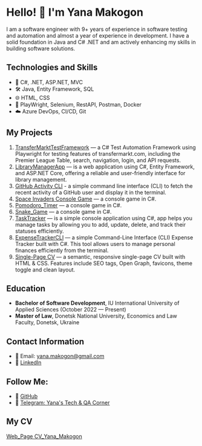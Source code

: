 # Hello! 👋 I'm Yana Makogon

I am a software engineer with 9+ years of experience in software testing and automation and almost a year of experience in development. I have a solid foundation in Java and C# .NET and am actively enhancing my skills in building software solutions.

## Technologies and Skills
- 🔧 C#, .NET, ASP.NET, MVC
- 🛠 Java, Entity Framework, SQL
- 🌐 HTML, CSS
- 🔬 PlayWright, Selenium, RestAPI, Postman, Docker
- ☁️ Azure DevOps, CI/CD, Git

## My Projects
1. [TransferMarktTestFramework](https://github.com/yanamak89/TransferMarktTestFramework) — a C# Test Automation Framework using Playwright for testing features of transfermarkt.com, including the Premier League Table, search, navigation, login, and API requests.
2.  [LibraryManagerApp](https://github.com/yanamak89/LibraryManagerApp/tree/master) — is a web application using C#, Entity Framework, and ASP.NET Core, offering a reliable and user-friendly interface for library management.
3. [GitHub Activity CLI](https://github.com/yanamak89/GithubActivityApp) - a simple command line interface (CLI) to fetch the recent activity of a GitHub user and display it in the terminal. 
4. [Space Invaders Console Game](https://github.com/yanamak89/SpaceInvidersGame) — a console game in C#.
5. [Pomodoro_Timer](https://github.com/yanamak89/Pomodoro_Timer) — a console game in C#.
6. [Snake_Game](https://github.com/yanamak89/Snake_Game) — a console game in C#.
7. [TaskTracker](https://github.com/yanamak89/TaskTracker) — is a simple console application using C#, app  helps you manage tasks by allowing you to add, update, delete, and track their statuses efficiently.
8. [ExpenseTrackerCLI](https://github.com/yanamak89/ExpenseTrackerCLI) — a simple Command-Line Interface (CLI) Expense Tracker built with C#. This tool allows users to manage personal finances efficiently from the terminal.
9. [Single-Page CV](https://github.com/yanamak89/yana-makogon-html-cv-project) — a semantic, responsive single-page CV built with HTML & CSS. Features include SEO tags, Open Graph, favicons, theme toggle and clean layout.


## Education
- **Bachelor of Software Development**, IU International University of Applied Sciences (October 2022 — Present)
- **Master of Law**, Donetsk National University, Economics and Law Faculty, Donetsk, Ukraine

## Contact Information
- 📧 Email: yana.makogon@gmail.com
- 💼 [LinkedIn](https://www.linkedin.com/in/yana-mac/)

## Follow Me:
- 🐙 [GitHub](https://github.com/yanamak89)
- 📝 [Telegram: Yana's Tech & QA Corner](https://t.me/+4fc8JCCF6BlmNmNi)

## My CV
[Web_Page CV_Yana_Makogon]([https://github.com/yanamak89/yanamak89/blob/main/Yana_Makogon-Senior_AQA:Lead_AQA_engineer.pdf](https://yanamak89.github.io/yana-makogon-html-cv-project/))
